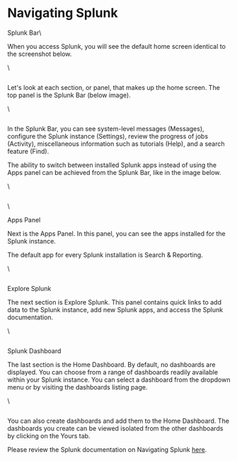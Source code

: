 # Navigating Splunk

﻿Splunk Bar\


When you access Splunk, you will see the default home screen identical to the screenshot below.

\


<figure><img src="https://tryhackme-images.s3.amazonaws.com/user-uploads/5e8dd9a4a45e18443162feab/room-content/3880f2e7938460c3aab5da62d622ceac.png" alt=""><figcaption></figcaption></figure>

Let's look at each section, or panel, that makes up the home screen. The top panel is the Splunk Bar (below image).&#x20;

\


<figure><img src="https://assets.tryhackme.com/additional/splunk-overview/splunk-bar.png" alt=""><figcaption></figcaption></figure>

In the Splunk Bar, you can see system-level messages (Messages), configure the Splunk instance (Settings), review the progress of jobs (Activity), miscellaneous information such as tutorials (Help), and a search feature (Find).&#x20;

The ability to switch between installed Splunk apps instead of using the Apps panel can be achieved from the Splunk Bar, like in the image below.

\


<figure><img src="https://assets.tryhackme.com/additional/splunk-overview/splunk-bar2.png" alt=""><figcaption></figcaption></figure>

\


Apps Panel

Next is the Apps Panel.  In this panel, you can see the apps installed for the Splunk instance.&#x20;

The default app for every Splunk installation is Search & Reporting.&#x20;

\


<figure><img src="https://assets.tryhackme.com/additional/splunk-overview/splunk-apps-panel.png" alt=""><figcaption></figcaption></figure>

Explore Splunk

The next section is Explore Splunk. This panel contains quick links to add data to the Splunk instance, add new Splunk apps, and access the Splunk documentation.&#x20;

\


<figure><img src="https://assets.tryhackme.com/additional/splunk-overview/explore-splunk.png" alt=""><figcaption></figcaption></figure>

Splunk Dashboard

The last section is the Home Dashboard. By default, no dashboards are displayed. You can choose from a range of dashboards readily available within your Splunk instance. You can select a dashboard from the dropdown menu or by visiting the dashboards listing page.

\


<figure><img src="https://assets.tryhackme.com/additional/splunk-overview/splunk-add-dashboard.gif" alt=""><figcaption></figcaption></figure>

You can also create dashboards and add them to the Home Dashboard. The dashboards you create can be viewed isolated from the other dashboards by clicking on the Yours tab.

Please review the Splunk documentation on Navigating Splunk [here](https://docs.splunk.com/Documentation/Splunk/8.1.2/SearchTutorial/NavigatingSplunk).

